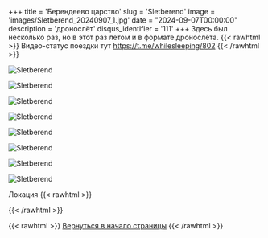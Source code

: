 +++
title = 'Берендеево царство'
slug = 'Sletberend'
image = 'images/Sletberend_20240907_1.jpg'
date = "2024-09-07T00:00:00"
description = 'дронослёт'
disqus_identifier = '111'
+++
Здесь был несколько раз, но в этот раз летом и в формате дронослёта.
{{< rawhtml >}}
Видео-статус поездки тут https://t.me/whilesleeping/802
{{< /rawhtml >}}

![Sletberend](/images/Sletberend_20240907_2.jpg)

![Sletberend](/images/Sletberend_20240907_3.jpg)

![Sletberend](/images/Sletberend_20240907_4.jpg)

![Sletberend](/images/Sletberend_20240907_5.jpg)

![Sletberend](/images/Sletberend_20240907_6.jpg)

![Sletberend](/images/Sletberend_20240907_7.jpg)

![Sletberend](/images/Sletberend_20240907_8.jpg)

![Sletberend](/images/Sletberend_20240907_9.jpg)

Локация
{{< rawhtml >}}
<script type="text/javascript" charset="utf-8" async src="https://api-maps.yandex.ru/services/constructor/1.0/js/?um=constructor%3A05a84a1c5fd3d5f789f27445f55e309359fdef6bda5de7ff376bfc27b1478b72&amp;width=500&amp;height=400&amp;lang=ru_RU&amp;scroll=true"></script>
{{< /rawhtml >}}

{{< rawhtml >}}
<a href="#">Вернуться в начало страницы</a>
{{< /rawhtml >}}